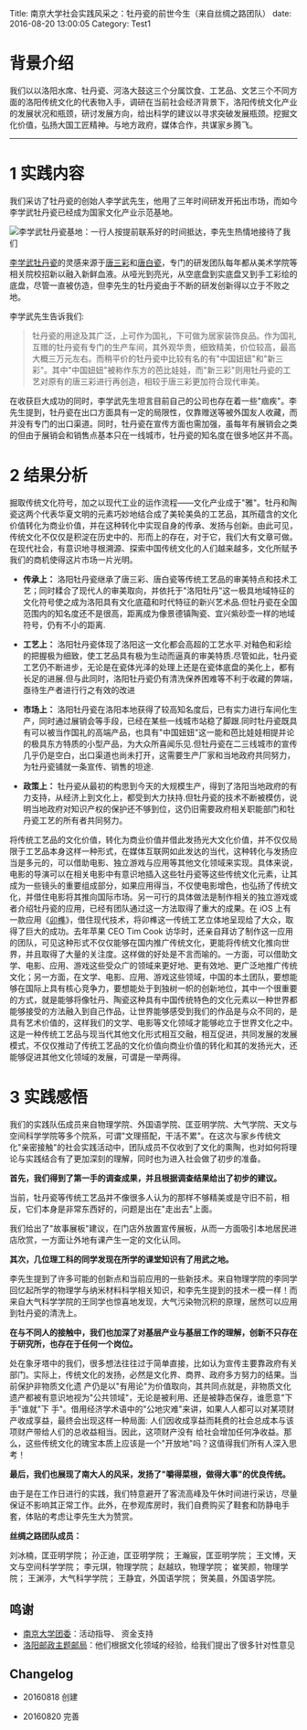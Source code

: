Title: 南京大学社会实践风采之：牡丹瓷的前世今生（来自丝绸之路团队）
date: 2016-08-20 13:00:05
Category: Test1


# 背景介绍

我们以以洛阳水席、牡丹瓷、河洛大鼓这三个分属饮食、工艺品、文艺三个不同方面的洛阳传统文化的代表物入手，调研在当前社会经济背景下，洛阳传统文化产业的发展状况和瓶颈，研讨发展方向，给出科学的建议以寻求突破发展瓶颈。挖掘文化价值，弘扬大国工匠精神。与地方政府，媒体合作，共谋家乡腾飞。

---

# 1 实践内容

我们采访了牡丹瓷的创始人李学武先生，他用了三年时间研发开拓出市场，而如今李学武牡丹瓷已经成为国家文化产业示范基地。

![李学武牡丹瓷基地：一行人按提前联系好的时间抵达，李先生热情地接待了我们](imp/shsj.jpg)

[李学武牡丹瓷][1]的灵感来源于[唐三彩][2]和[唐白瓷][3]，专门的研发团队每年都从美术学院等相关院校招新以融入新鲜血液。从哑光到亮光，从空底盘到实底盘又到手工彩绘的底盘，尽管一直被仿造，但李先生的牡丹瓷由于不断的研发创新得以立于不败之地。

李学武先生告诉我们:

> 牡丹瓷的用途及其广泛，上可作为国礼，下可做为居家装饰良品。作为国礼互赠的牡丹瓷有专门的生产车间，其外观华贵，细致精美，价位较高，最高大概三万元左右。而稍平价的牡丹瓷中比较有名的有"中国妞妞"和"新三彩"。其中"中国妞妞"被称作东方的芭比娃娃，而"新三彩"则用牡丹瓷的工艺对原有的唐三彩进行再创造，相较于唐三彩更加符合现代审美。

在收获巨大成功的同时，李学武先生坦言目前自己的公司也存在着一些"痼疾"。李先生提到，牡丹瓷在出口方面具有一定的局限性，仅靠赠送等被外国友人收藏，而并没有专门的出口渠道。同时，牡丹瓷在宣传方面也需加强，虽每年有展销会之类的但由于展销会和销售点基本只在一线城市，牡丹瓷的知名度在很多地区并不高。

# 2 结果分析

掘取传统文化符号，加之以现代工业的运作流程——文化产业成于"雅"。牡丹和陶瓷这两个代表华夏文明的元素巧妙地结合成了美轮美奂的工艺品，其所蕴含的文化价值转化为商业价值，并在这种转化中实现自身的传承、发扬与创新。由此可见，传统文化不仅仅是积淀在历史中的、形而上的存在，对于它，我们大有文章可做。在现代社会，有意识地寻根溯源、探索中国传统文化的人们越来越多，文化所赋予我们的商机使得这片市场一片光明。

- **传承上：** 洛阳牡丹瓷继承了唐三彩、唐白瓷等传统工艺品的审美特点和技术工艺；同时糅合了现代人的审美取向，并依托于"洛阳牡丹"这一极具地域特征的文化符号使之成为洛阳具有文化底蕴和时代特征的新兴艺术品.但牡丹瓷在全国范围内的知名度还不是很高，距离成为像景德镇陶瓷、宜兴紫砂壶一样的地域符号，仍有不小的距离.

- **工艺上：** 洛阳牡丹瓷体现了洛阳这一文化都会高超的工艺水平.对釉色和彩绘的把握极为细致，使工艺品具有极为生动而逼真的审美特质.尽管如此，牡丹瓷工艺仍不断进步，无论是在瓷体光泽的处理上还是在瓷体底盘的美化上，都有长足的进展.但与此同时，洛阳牡丹瓷仍有清洗保养困难等不利于收藏的弊端，亟待生产者进行行之有效的改进

- **市场上：** 洛阳牡丹瓷在洛阳本地获得了较高知名度后，已有实力进行车间化生产，同时通过展销会等手段，已经在某些一线城市站稳了脚跟.同时牡丹瓷既具有可以被当作国礼的高端产品，也具有"中国妞妞"这一能和芭比娃娃相提并论的极具东方特质的小型产品，为大众所喜闻乐见.但牡丹瓷在二三线城市的宣传几乎仍是空白，出口渠道也尚未打开，这需要生产厂家和当地政府共同努力，为牡丹瓷铺就一条宣传、销售的坦途.

- **政策上：** 牡丹瓷从最初的构思到今天的大规模生产，得到了洛阳当地政府的有力支持，从经济上到文化上，都受到大力扶持.但牡丹瓷的技术不断被模仿，说明当地政府对知识产权的保护还不够到位，这仍旧需要政府相关职能部门和牡丹瓷工艺的所有者共同努力。

将传统工艺品的文化价值，转化为商业价值并借此发扬光大文化价值，并不仅仅局限于工艺品本身这样一种形式，在媒体互联网如此发达的当代，这种转化与发扬应当是多元的，可以借助电影、独立游戏与应用等其他文化领域来实现。具体来说，电影的导演可以在相关电影中有意识地插入这些牡丹瓷等这些传统文化元素，让其成为一些镜头的重要组成部分，如果应用得当，不仅使电影增色，也弘扬了传统文化，并借住电影将其推向国际市场。另一可行的具体做法是制作相关的独立游戏或者介绍牡丹瓷的应用，已经有团队通过这一方法取得了重大的成果。在 iOS 上有一款应用《[卯榫][4]》，借住现代技术，将卯榫这一传统工艺立体地呈现给了大众，取得了巨大的成功。去年苹果 CEO Tim Cook 访华时，还亲自拜访了制作这一应用的团队，可见这种形式不仅仅能够在国内推广传统文化，更能将传统文化推向世界，并且取得了大量的关注度。这样做的好处是不言而喻的。一方面，可以借助文学、电影、应用、游戏这些受众广的领域来更好地、更有效地、更广泛地推广传统文化；另一方面，在文学、电影、应用、游戏这些领域，中国的本土团队，要想能够在国际上具有核心竞争力，要想能处于到独树一帜的创新地位，其中一个很重要的方式，就是能够将像牡丹、陶瓷这种具有中国传统特色的文化元素以一种世界都能够接受的方法融入到自己作品，让世界能够感受到我们的作品是与众不同的，是具有艺术价值的，这样我们的文学、电影等文化领域才能够屹立于世界文化之中。这是一种传统工艺品与现当代其他文化形式相互交融，相互促进，共同发展的发展模式，不仅仅推动了传统工艺品的文化价值向商业价值的转化和其的发扬光大，还能够促进其他文化领域的发展，可谓是一举两得。

# 3 实践感悟

我们的实践队伍成员来自物理学院、外国语学院、匡亚明学院、大气学院、天文与空间科学学院等多个院系，可谓"文理搭配，干活不累"。在这次与家乡传统文化"亲密接触"的社会实践活动中，团队成员不仅收到了文化的熏陶，也对如何将理论与实践结合有了更加深刻的理解，同时也为进入社会做了初步的准备。

**首先，我们得到了第一手的调查成果，并且根据调查结果给出了初步的建议。**

当前，牡丹瓷等传统工艺品并不像很多人认为的那样不够精美或是守旧不前，相反，它们本身是非常东西好的，问题是出在"走出去"上面。

我们给出了"故事展板"建议，在门店外放置宣传展板，从而一方面吸引本地居民进店欣赏，一方面让外地有课产生一定的文化认同。

**其次，几位理工科的同学发现在所学的课堂知识有了用武之地。**

李先生提到了许多可能的创新点和当前应用的一些新技术。来自物理学院的李同学回忆起所学的物理学与纳米材料科学相关知识，和李先生提到的技术一模一样！而来自大气科学学院的王同学也惊喜地发现，大气污染物沉积的原理，居然可以应用到牡丹瓷的清洗上。

**在与不同人的接触中，我们也加深了对基层产业与基层工作的理解，创新不只存在于研究所，也存在于任何一个岗位。**

处在象牙塔中的我们，很多想法往往过于简单直接，比如认为宣传主要靠政府有关部门。实际上，传统文化的发扬，必然是文化界、商界、政府多方努力的结果。当前保护非物质文化遗 产仍是以"有用论"为价值取向，其共同点就是，非物质文化遗产都被有意识地视为"公共领域"，无论是被利用、还是被静态保存，谁愿意"下手"谁就"下 手"。借用经济学术语中的"公地灾难"来讲，如果人人都可以对某项财产收成享益，最终会出现这样一种局面: 人们因收成享益而耗费的社会总成本与该项财产带给人们的总收益相当。因此，这项财产没有 给社会增加任何净收益。那么，这些传统文化的瑰宝本质上应该是一个"开放地"吗？这值得我们所有人深入思考！

**最后，我们也展现了南大人的风采，发扬了"嚼得菜根，做得大事"的优良传统。**

由于是在工作日进行的实践，我们特意避开了客流高峰及午休时间进行采访，尽量保证不影响其正常工作。此外，在参观库房时，我们自费购买了鞋套和防静电手套，体贴的考虑让李先生大为赞赏。


**丝绸之路团队成员：**

刘冰楠，匡亚明学院；
孙正迪，匡亚明学院；
王瀚宸，匡亚明学院；
王文博，天文与空间科学学院；
李元琪，物理学院；
赵越玖，物理学院；
崔笑颜，物理学院；
王渊渟，大气科学学院；
王静宜，外国语学院；
贺美晨，外国语学院。


## 鸣谢

- [南京大学团委](http://tuanwei.nju.edu.cn/)：活动指导、 资金支持
- [洛阳邮政主题邮局](http://hnly.spb.gov.cn/)：他们根据文化领域的经验，给我们提出了很多针对性意见

## Changelog

- 20160818 创建
- 20160820 完善


  [1]: http://www.lyssmdc.com/
  [2]: http://baike.baidu.com/item/%E5%94%90%E4%B8%89%E5%BD%A9/466
  [3]: http://baike.baidu.com/item/%E5%94%90%E4%BB%A3%E7%99%BD%E7%93%B7?fromtitle=%E5%94%90%E7%99%BD%E7%93%B7&type=syn
  [4]: https://itunes.apple.com/cn/app/sun-mao/id837964581
